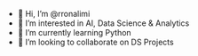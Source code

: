 - 👋 Hi, I’m @rronalimi
- 👀 I’m interested in AI, Data Science & Analytics
- 🌱 I’m currently learning Python
- 💞️ I’m looking to collaborate on DS Projects


<!---
rronalimi/rronalimi is a ✨ special ✨ repository because its `README.md` (this file) appears on your GitHub profile.
You can click the Preview link to take a look at your changes.
--->
